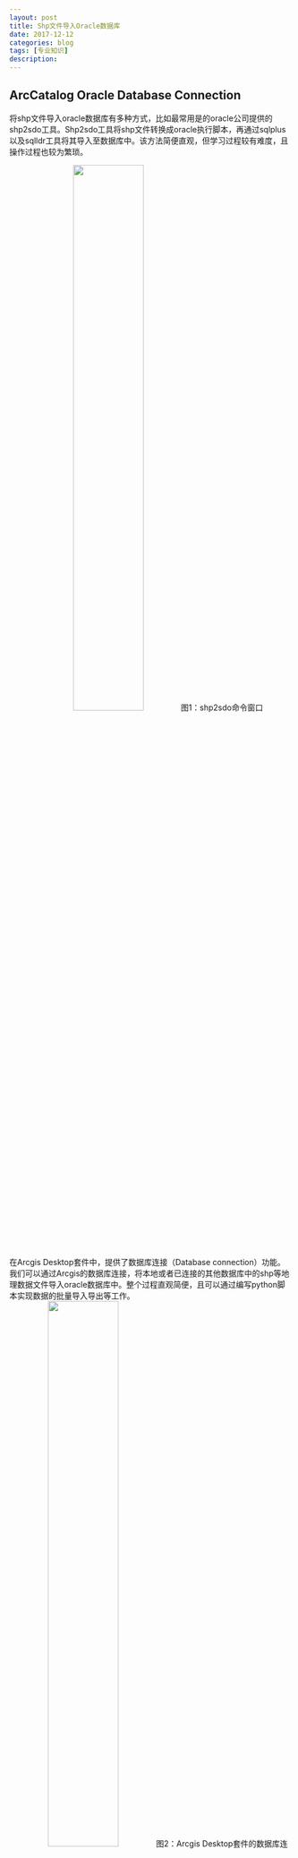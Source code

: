 ```yaml
---
layout: post
title: Shp文件导入Oracle数据库
date: 2017-12-12
categories: blog
tags: [专业知识]
description: 
---
```


## ArcCatalog Oracle Database Connection

将shp文件导入oracle数据库有多种方式，比如最常用是的oracle公司提供的shp2sdo工具。Shp2sdo工具将shp文件转换成oracle执行脚本，再通过sqlplus以及sqlldr工具将其导入至数据库中。该方法简便直观，但学习过程较有难度，且操作过程也较为繁琐。
<center>
<img src="https://fuerdi2.github.io/img/shp2oracle/shp2sdo.png" width = "50%">
图1：shp2sdo命令窗口
</center>
在Arcgis Desktop套件中，提供了数据库连接（Database connection）功能。我们可以通过Arcgis的数据库连接，将本地或者已连接的其他数据库中的shp等地理数据文件导入oracle数据库中。整个过程直观简便，且可以通过编写python脚本实现数据的批量导入导出等工作。
<center>
<img src="https://fuerdi2.github.io/img/shp2oracle/databse_connection_arcgis.png" width = "50%">
图2：Arcgis Desktop套件的数据库连接工具
</center>
## 数据库连接

首先，打开ArcCatalog，在目录中选择Database connection,点击Add Database Connection，选择oracle连接，输入数据库服务器的地址、端口以及数据库服务名（数据库名称），和用户名及密码进行数据库连接。
<center>
<img src="https://fuerdi2.github.io/img/shp2oracle/connectInterface.png" width = "50%">
图3：oracle数据库连接
</center>
连接oracle数据库成功后，目录中会生成*.sde数据库连接配置文件。打开数据库连接配置，可以访问数据库中的表，对数据库中的表进行操作（需要注意的是，用户只能访问该用户名创建的表，而不能访问除该用户之外的表）。
<center>
<img src="https://fuerdi2.github.io/img/shp2oracle/user_table_interface.png" width = "50%">
图4：数据库连接成功后表的访问
</center>
## 数据导入导出 

**shp文件导入oracle数据库**

在ArcCatalog中连接shp文件所在文件夹，选中shp文件，点击右键，在右键菜单中选择导出（export）-地理文件数据库单个/多个（to geodatabase single/multiple），在弹出的要素转要素工具框中输入导出的位置Database Connections\Connection to *.sde（这里我们输入之前连接成功的oracle数据库连接配置文件），导出要素的名称（表名）以及导出的字段。设置完成后点击确定，等待命令提示成功后，本地shp文件就自动导入至了oracle数据库中。
<center>
<img src="https://fuerdi2.github.io/img/shp2oracle/feature_to_feature.png" width = "50%">
图5：shp文件导入oracle数据库
</center>
**oracle数据库空间文件导出**

打开数据库连接配置，访问数据库中的表，选定所要导出的表再导出到指定文件夹，具体操作与之前的导入过程类似。




